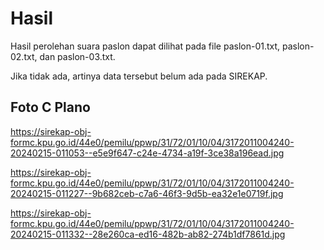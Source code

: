 # Hasil

Hasil perolehan suara paslon dapat dilihat pada file paslon-01.txt, paslon-02.txt, dan paslon-03.txt.

Jika tidak ada, artinya data tersebut belum ada pada SIREKAP.

## Foto C Plano

https://sirekap-obj-formc.kpu.go.id/44e0/pemilu/ppwp/31/72/01/10/04/3172011004240-20240215-011053--e5e9f647-c24e-4734-a19f-3ce38a196ead.jpg

https://sirekap-obj-formc.kpu.go.id/44e0/pemilu/ppwp/31/72/01/10/04/3172011004240-20240215-011227--9b682ceb-c7a6-46f3-9d5b-ea32e1e0719f.jpg

https://sirekap-obj-formc.kpu.go.id/44e0/pemilu/ppwp/31/72/01/10/04/3172011004240-20240215-011332--28e260ca-ed16-482b-ab82-274b1df7861d.jpg
